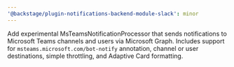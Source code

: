 ```yaml
---
'@backstage/plugin-notifications-backend-module-slack': minor
---
```


Add experimental MsTeamsNotificationProcessor that sends notifications to Microsoft Teams channels and users via Microsoft Graph. Includes support for `msteams.microsoft.com/bot-notify` annotation, channel or user destinations, simple throttling, and Adaptive Card formatting.
